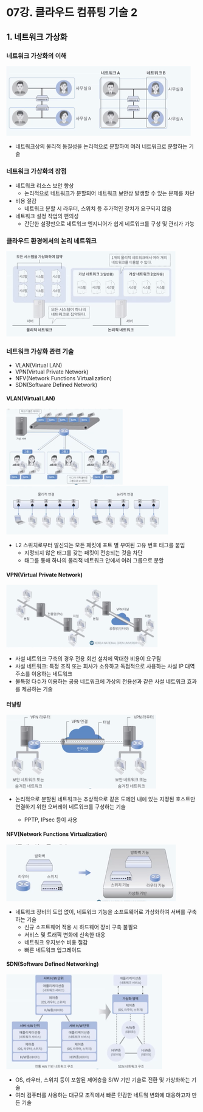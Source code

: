 # 07강. 클라우드 컴퓨팅 기술 2

## 1. 네트워크 가상화

### 네트워크 가상화의 이해

<img src="./assets/Screenshot 2024-10-07 at 11.42.09 PM.png" alt="Screenshot 2024-10-07 at 11.42.09 PM" style="zoom:50%;" />

- 네트워크상의 물리적 동질성을 논리적으로 분할하여 여러 네트워크로 분할하는 기술



### 네트워크 가상화의 장점

- 네트워크 리소스 보안 향상
  - 논리적으로 네트워크가 분할되어 네트워크 보안상 발생할 수 있는 문제를 차단
- 비용 절감
  - 네트워크 분할 시 라우터, 스위치 등 추가적인 장치가 요구되지 않음
- 네트워크 설정 작업의 편의성
  - 간단한 설정만으로 네트워크 엔지니어가 쉽게 네트워크를 구성 및 관리가 가능



### 클라우드 환경에서의 논리 네트워크

<img src="./assets/Screenshot 2024-10-07 at 11.55.28 PM.png" alt="Screenshot 2024-10-07 at 11.55.28 PM" style="zoom:50%;" />



### 네트워크 가상화 관련 기술

- VLAN(Virtual LAN)
- VPN(Virtual Private Network)
- NFV(Network Functions Virtualization)
- SDN(Software Defined Network)



#### VLAN(Virtual LAN)

<img src="./assets/Screenshot 2024-10-07 at 11.57.23 PM.png" alt="Screenshot 2024-10-07 at 11.57.23 PM" style="zoom:50%;" /><img src="./assets/Screenshot 2024-10-07 at 11.58.35 PM.png" alt="Screenshot 2024-10-07 at 11.58.35 PM" style="zoom:50%;" />

- L2 스위치로부터 발신되는 모든 패킷에 포트 별 부여된 고유 번호 태그를 붙임
  - 지정되지 않은 태그를 갖는 패킷이 전송되는 것을 차단
  - 태그를 통해 하나의 물리적 네트워크 안에서 여러 그룹으로 분할



#### VPN(Virtual Private Network)

<img src="./assets/Screenshot 2024-10-07 at 11.59.37 PM.png" alt="Screenshot 2024-10-07 at 11.59.37 PM" style="zoom:50%;" />

-  사설 네트워크 구축의 경우 전용 회선 설치에 막대한 비용이 요구됨
  - 사설 네트워크: 특정 조직 또는 회사가 소유하고 독점적으로 사용하는 사설 IP 대역 주소를 이용하는 네트워크
- 불특정 다수가 이용하는 공용 네트워크에 가상의 전용선과 같은 사설 네트워크 효과를 제공하는 기술



#### 터널링

<img src="./assets/Screenshot 2024-10-08 at 12.02.08 AM.png" alt="Screenshot 2024-10-08 at 12.02.08 AM" style="zoom:50%;" />

- 논리적으로 분할된 네트워크는 추상적으로 같은 도메인 내에 있는 지정된 호스트만 연결하기 위한 오버레이 네트워크를 구성하는 기술

  - PPTP, IPsec 등이 사용

  

#### NFV(Network Functions Virtualization)

<img src="./assets/Screenshot 2024-10-08 at 12.03.55 AM.png" alt="Screenshot 2024-10-08 at 12.03.55 AM" style="zoom:50%;" />

- 네트워크 장비의 도입 없이, 네트워크 기능을 소프트웨어로 가상화하여 서버를 구축하는 기술
  - 신규 소프트웨어 적용 시 하드웨어 장비 구축 불필요
  - 서비스 및 트래픽 변화에 신속한 대응
  - 네트워크 유지보수 비용 절감
  - 빠른 네트워크 업그레이드



#### SDN(Software Defined Networking)

<img src="./assets/Screenshot 2024-10-08 at 12.05.52 AM.png" alt="Screenshot 2024-10-08 at 12.05.52 AM" style="zoom:50%;" />

- OS, 라우터, 스위치 등이 포함된 제어층을 S/W 기반 기술로 전환 및 가상화하는 기술
- 여러 컴퓨터를 사용하는 대규모 조직에서 빠른 민감한 네트웤 변화에 대응하고자 만든 기술